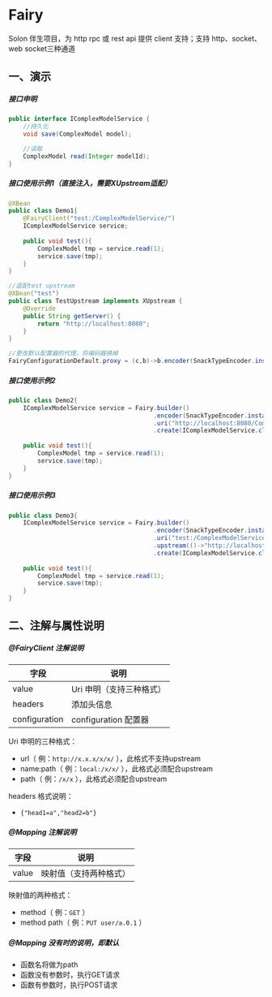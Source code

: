 
# Fairy

Solon 伴生项目，为 http rpc 或 rest api 提供 client 支持；支持 http、socket、web socket三种通道

## 一、演示

##### 接口申明

```java
public interface IComplexModelService {
    //持久化
    void save(ComplexModel model);

    //读取
    ComplexModel read(Integer modelId);
}
```


##### 接口使用示例1（直接注入，需要XUpstream适配）

```java
@XBean
public class Demo1{
    @FairyClient("test:/ComplexModelService/")
    IComplexModelService service;
    
    public void test(){
        ComplexModel tmp = service.read(1);
        service.save(tmp);
    }
}

//适配test upstream
@XBean("test")
public class TestUpstream implements XUpstream {
    @Override
    public String getServer() {
        return "http://localhost:8080";
    }
}

//更改默认配置器的代理，将编码器换掉
FairyConfigurationDefault.proxy = (c,b)->b.encoder(SnackTypeEncoder.instance);
```

##### 接口使用示例2

```java
public class Demo2{
    IComplexModelService service = Fairy.builder()
                                        .encoder(SnackTypeEncoder.instance)
                                        .uri("http://localhost:8080/ComplexModelService/")
                                        .create(IComplexModelService.class);
    
    public void test(){
        ComplexModel tmp = service.read(1);
        service.save(tmp);
    }
}
```

##### 接口使用示例3

```java
public class Demo3{
    IComplexModelService service = Fairy.builder()
                                        .encoder(SnackTypeEncoder.instance)
                                        .uri("test:/ComplexModelService/")
                                        .upstream(()->"http://localhost:8080")
                                        .create(IComplexModelService.class);
    
    public void test(){
        ComplexModel tmp = service.read(1);
        service.save(tmp);
    }
}
```

## 二、注解与属性说明

##### @FairyClient 注解说明

| 字段 | 说明 | 
| -------- | -------- | 
| value     | Uri 申明（支持三种格式）     | 
| headers     | 添加头信息     | 
| configuration     | configuration 配置器     | 

Uri 申明的三种格式：
* url（ 例：`http://x.x.x/x/x/` ），此格式不支持upstream
* name:path（ 例：`local:/x/x/` ），此格式必须配合upstream
* path（ 例：`/x/x` ），此格式必须配合upstream

headers 格式说明：
* `{"head1=a","head2=b"}`

##### @Mapping 注解说明

| 字段 | 说明 | 
| -------- | -------- | 
| value     | 映射值（支持两种格式）     | 

映射值的两种格式：
* method（ 例：`GET` ）
* method path（ 例：`PUT user/a.0.1` ）

##### @Mapping 没有时的说明，即默认
* 函数名将做为path
* 函数没有参数时，执行GET请求
* 函数有参数时，执行POST请求
